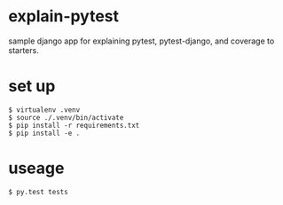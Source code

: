 # explain-pytest
sample django app for explaining pytest, pytest-django, and coverage to starters.

# set up

```
$ virtualenv .venv
$ source ./.venv/bin/activate
$ pip install -r requirements.txt
$ pip install -e .
```

# useage
```
$ py.test tests
```
